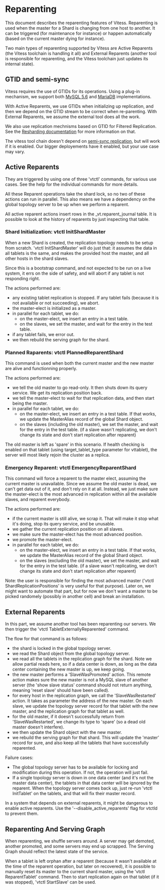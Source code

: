 # Reparenting

This document describes the reparenting features of
Vitess. Reparenting is used when the master for a Shard is changing
from one host to another. It can be triggered (for maintenance for
instance) or happen automatically (based on the current master dying
for instance).

Two main types of reparenting supported by Vitess are Active Reparents
(the Vitess toolchain is handling it all) and External Reparents
(another tool is responsible for reparenting, and the Vitess toolchain
just updates its internal state).

## GTID and semi-sync

Vitess requires the use of GTIDs for its operations. Using a plug-in mechanism, we support both [MySQL 5.6](https://dev.mysql.com/doc/refman/5.6/en/replication-gtids-howto.html) and [MariaDB](https://mariadb.com/kb/en/mariadb/global-transaction-id/) implementations.

With Active Reparents, we use GTIDs when initializing up replication,
and then we depend on the GTID stream to be correct when
re-parenting. With External Reparents, we assume the external tool
does all the work.

We also use replication mechnisms based on GTID for Filtered
Replication. See the [Resharding documentation](Resharding.md) for
more information on that.

The vitess tool chain doesn't depend on
[semi-sync replication](https://dev.mysql.com/doc/refman/5.6/en/replication-semisync.html),
but will work if it is enabled. Our bigger deployements have it
enabled, but your use case may vary.

## Active Reparents

They are triggered by using one of three 'vtctl' commands, for various
use cases. See the help for the individual commands for more details.

All these Reparent operations take the shard lock, so no two of these
actions can run in parallel. This also means we have a dependency on the
global topology server to be up when we perform a reparent.

All active reparent actions insert rows in the \_vt.reparent\_journal
table. It is possible to look at the history of reparents by just
inspecting that table.

### Shard Initialization: vtctl InitShardMaster

When a new Shard is created, the replication topology needs to be
setup from scratch. 'vtctl InitShardMaster' will do just that: it
assumes the data in all tablets is the same, and makes the provided
host the master, and all other hosts in the shard slaves.

Since this is a bootstrap command, and not expected to be run on a
live system, it errs on the side of safety, and will abort if any
tablet is not responding right.

The actions performed are:
- any existing tablet replication is stopped. If any tablet fails
  (because it is not available or not succeeding), we abort.
- the master-elect is initialized as a master.
- in parallel for each tablet, we do:
  - on the master-elect, we insert an entry in a test table.
  - on the slaves, we set the master, and wait for the entry in the test table.
- if any tablet fails, we error out.
- we then rebuild the serving graph for the shard.

### Planned Raparents: vtctl PlannedReparentShard

This command is used when both the current master and the new master
are alive and functionning properly.

The actions performed are:
- we tell the old master to go read-only. It then shuts down its query
  service. We get its replication position back.
- we tell the master-elect to wait for that replication data, and then
  start being the master.
- in parallel for each tablet, we do:
  - on the master-elect, we insert an entry in a test table. If that
    works, we update the MasterAlias record of the global Shard object.
  - on the slaves (including the old master), we set the master, and
    wait for the entry in the test table. (if a slave wasn't
    replicating, we don't change its state and don't start replication
    after reparent)

The old master is left as 'spare' in this scenario. If health checking
is enabled on that tablet (using target\_tablet\_type parameter for
vttablet), the server will most likely rejoin the cluster as a
replica.

### Emergency Reparent: vtctl EmergencyReparentShard

This command will force a reparent to the master elect, assuming the
current master is unavailable. Since we assume the old master is dead,
we can't get data out of it, and don't rely on it at all. Instead, we
just make sure the master-elect is the most advanced in replication
within all the available slaves, and reparent everybody.

The actions performed are:
- if the current master is still alive, we scrap it. That will make it
  stop what it's doing, stop its query service, and be unusable.
- we gather the current replication position on all slaves.
- we make sure the master-elect has the most advanced position.
- we promote the master-elect.
- in parallel for each tablet, we do:
  - on the master-elect, we insert an entry in a test table. If that
    works, we update the MasterAlias record of the global Shard object.
  - on the slaves (excluding the old master), we set the master, and
    wait for the entry in the test table. (if a slave wasn't
    replicating, we don't change its state and don't start replication
    after reparent)

Note: the user is responsible for finding the most advanced master
('vtctl ShardReplicationPositions' is very useful for that
purpose). Later on, we might want to automate that part, but for now
we don't want a master to be picked randomely (possibly in another
cell) and break an installation.

## External Reparents

In this part, we assume another tool has been reparenting our
servers. We then trigger the 'vtctl TabletExternallyReparented'
command.

The flow for that command is as follows:
- the shard is locked in the global topology server.
- we read the Shard object from the global topology server.
- we read all the tablets in the replication graph for the shard. Note
  we allow partial reads here, so if a data center is down, as long as
  the data center containing the new master is up, we keep going.
- the new master performs a 'SlaveWasPromoted' action. This remote
  action makes sure the new master is not a MySQL slave of another
  server (the 'show slave status' command should not return anything,
  meaning 'reset slave' should have been called).
- for every host in the replication graph, we call the
  'SlaveWasRestarted' action. It takes as parameter the address of the
  new master. On each slave, we update the topology server record for
  that tablet with the new master, and the replication graph for that
  tablet as well.
- for the old master, if it doesn't successfully return from
  'SlaveWasRestarted', we change its type to 'spare' (so a dead old
  master doesn't interfere).
- we then update the Shard object with the new master.
- we rebuild the serving graph for that shard. This will update the
  'master' record for sure, and also keep all the tablets that have
  successfully reparented.

Failure cases:
- The global topology server has to be available for locking and
  modification during this operation. If not, the operation will just
  fail.
- If a single topology server is down in one data center (and it's not
  the master data center), the tablets in that data center will be
  ignored by the reparent. When the topology server comes back up,
  just re-run 'vtctl InitTablet' on the tablets, and that will fix
  their master record.

In a system that depends on external reparents, it might be dangerous
to enable active reparents. Use the '--disable\_active\_reparents'
flag for vtctld to prevent them.

## Reparenting And Serving Graph

When reparenting, we shuffle servers around. A server may get demoted,
another promoted, and some servers may end up scrapped. The Serving
Graph should reflect the latest state of the service.

When a tablet is left orphan after a reparent (because it wasn't
available at the time of the reparent operation, but later on
recovered), it is possible to manually reset its master to the current
shard master, using the 'vtctl ReparentTablet' command. Then to start
replication again on that tablet (if it was stopped), 'vtctl StartSlave'
can be used.
